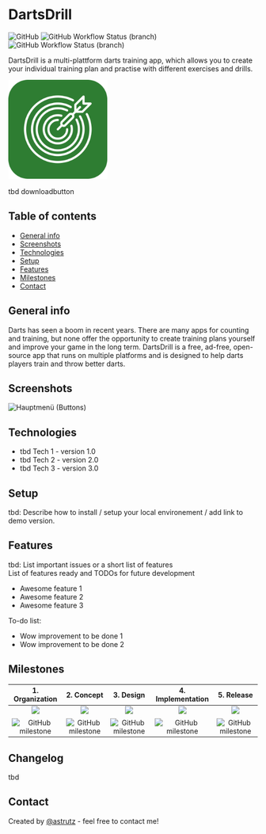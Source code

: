 # DartsDrill
![GitHub](https://img.shields.io/github/license/astrutz/DartsDrill?color=blue)
![GitHub Workflow Status (branch)](https://img.shields.io/github/workflow/status/astrutz/DartsDrill/DartsDrill%20(DEV)/dev?label=build%20%28dev%29)
![GitHub Workflow Status (branch)](https://img.shields.io/github/workflow/status/astrutz/DartsDrill/DartsDrill%20(PROD)/master?label=build%20%28prod%29)  
  
 DartsDrill is a multi-plattform darts training app, which allows you to create your individual training plan and practise with different exercises and drills.    
   
<img src="https://raw.githubusercontent.com/astrutz/DartsDrill/master/docs/design/AppIcon.png" alt="" data-canonical-src="https://github.com/astrutz/DartsDrill/blob/master/docs/design/AppIcon.png" width="200" height="200" /> 


tbd downloadbutton  


## Table of contents
* [General info](#general-info)
* [Screenshots](#screenshots)
* [Technologies](#technologies)
* [Setup](#setup)
* [Features](#features)
* [Milestones](#milestones)
* [Contact](#contact)

## General info
Darts has seen a boom in recent years. There are many apps for counting and training, but none offer the opportunity to create training plans yourself and improve your game in the long term. DartsDrill is a free, ad-free, open-source app that runs on multiple platforms and is designed to help darts players train and throw better darts.

## Screenshots
![Hauptmenü (Buttons)](https://github.com/astrutz/DartsDrill/blob/master/docs/design/Hauptmen%C3%BC%20(Buttons).png)

## Technologies
* tbd Tech 1 - version 1.0
* tbd Tech 2 - version 2.0
* tbd Tech 3 - version 3.0

## Setup
tbd: Describe how to install / setup your local environement / add link to demo version.

## Features
tbd: List important issues or a short list of features  
List of features ready and TODOs for future development
* Awesome feature 1
* Awesome feature 2
* Awesome feature 3

To-do list:
* Wow improvement to be done 1
* Wow improvement to be done 2

## Milestones
|1. Organization|2. Concept|3. Design|4. Implementation|5. Release|  
|:-------------:|:--------:|:-------:|:---------------:|:-----------------:|
|![](https://img.shields.io/badge/Status-done-brightgreen)|![](https://img.shields.io/badge/Status-done-brightgreen)|![](https://img.shields.io/badge/Status-in%20work-yellow)|![](https://img.shields.io/badge/Status-in%20work-yellow)|![](https://img.shields.io/badge/Status-open-red)|
|![GitHub milestone](https://img.shields.io/github/milestones/progress-percent/astrutz/DartsDrill/5?color=brightgreen&label=Progress)|![GitHub milestone](https://img.shields.io/github/milestones/progress-percent/astrutz/DartsDrill/1?color=brightgreen&label=Progress)|![GitHub milestone](https://img.shields.io/github/milestones/progress-percent/astrutz/DartsDrill/2?color=yellow&label=Progress)|![GitHub milestone](https://img.shields.io/github/milestones/progress-percent/astrutz/DartsDrill/3?color=yellow&label=Progress)|![GitHub milestone](https://img.shields.io/github/milestones/progress-percent/astrutz/DartsDrill/4?color=red&label=Progress)|


## Changelog
tbd

## Contact
Created by [@astrutz](https://www.github.com/astrutz) - feel free to contact me!

